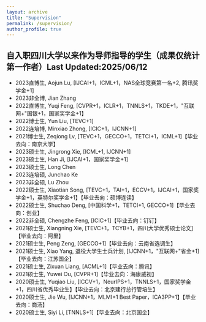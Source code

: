 ```yaml
---
layout: archive
title: "Supervision"
permalink: /supervision/
author_profile: true
---
```



## 自入职四川大学以来作为导师指导的学生（成果仅统计第一作者）Last Updated:2025/06/12
* 2023直博生, Aojun Lu, [IJCAI+1，ICML+1，NAS全球竞赛第一名+2, 腾讯奖学金+1]
* 2023非全博, Jian Zhang
* 2022直博生, Yuqi Feng, [CVPR+1，ICLR+1，TNNLS+1，TKDE+1，"互联网+"国银+1，国家奖学金+1】
* 2022博士生, Yun Liu, [TEVC+1]
* 2022连培博, Minxiao Zhong, [ICIC+1，IJCNN+1]
* 2021博士生, Zeqiong Lv, [TEVC+1，GECCO+1，TETCI+1，ICML+1]【毕业去向：南京大学】
* 2023硕士生, Jingrong Xie, [ICML+1, IJCNN+1]
* 2023硕士生, Han Ji, [IJCAI+1，国家奖学金+1]
* 2023硕士生, Long Chen
* 2023连培硕, Junchao Ke
* 2023非全硕, Lu Zhou
* 2022硕士生, Xiaotian Song, [TEVC+1，TAI+1，ECCV+1，IJCAI+1，国家奖学金+1，英特尔奖学金+1】【毕业去向：硕博连读】
* 2022硕士生, Shuchao Deng, [中国科学+1，TETCI+1, GECCO+1]【毕业去向：创业】
* 2022非全硕, Chengzhe Feng, [ICIC+1]【毕业去向：钉钉】
* 2021硕士生, Xiangning Xie, [TEVC+1，TCYB+1，四川大学优秀硕士论文]【毕业去向：阿里】
* 2021硕士生, Peng Zeng, [GECCO+1]【毕业去向：云南省选调生】
* 2021硕士生, Xiao Yang, 退役大学生士兵计划, [IJCNN+1，"互联网+"省金+1]【毕业去向：江苏国企】
* 2021硕士生, Zixuan Liang, [ACML+1]【毕业去向：腾讯】
* 2021硕士生, Yuwei Ou, [CVPR+1]【毕业去向：海康威视】
* 2020硕士生, Yuqiao Liu, [ICCV+1，NeurIPS+1，TNNLS+1，国家奖学金+1，四川省优秀毕业生】【毕业去向：北京建行总行管培生】
* 2020硕士生, Jie Wu, [IJCNN+1，MLMI+1 Best Paper，ICA3PP+1】【毕业去向：商汤】
* 2020硕士生, Siyi Li, [TNNLS+1]【毕业去向：北京国企】



<!-- 
# @ Sichuan University
## 2023
### Graduate Students
* Aojun Lu, PhD Student, "Neural architecture search for incremental learning"
* Jingrong Xie, PhD Student, "Performance predictor"
* Jian Zhang, PhD Student, TBD
* Han Ji, Master Student, "Performance predictor"
* Wei Li, Master Student, TBD
* Long Chen, Master Student, "Neural architecture search for small object detection"
* Junchao Ke, Master Student, TBD
* Lu Zhou, Master Student, TBD

## 2022
### Graduate Students
* Yuqi Feng, PhD Student, "Robustness neural architecture search"
* Yun Liu, PhD Student, "Neural architecture search for combinational optimization"
* Minxiao Zhong, PhD Student, "Neural architecture search and its applications to intelligent nuclear industry"
* Shuchao Deng, Master Student, "Neural architecture search for science"
* Xiaotian Song, Master Student, "Spiking neural architecture search"
* Chengzhe Feng, Master Student, "Neural architecture search for software engineering"

## 2021
### Graduate Student
* Xiangning Xie, PhD Student, "Performance predictor for neural architecture search"
* Zeqiong Lv, PhD Student, "Theoretic analysis of evolutionary neural architecture search algorithms"
* Peng Zeng, Master Student, "Efficient genetic programming towards large-scale symbolic regression"
* Xiao Yang, Master Student, "Zero-cost neural architecture search"
* Zixuan Liang, Master Student, "Automating design of deep neural architectures without search"
* Yuwei Ou, Master Student, "Robust neural architecture search"

### Top-notch class student:
* [Zilin Xiao](https://zilin.me/) (@Chinese University of Hong Kong for MPhil from 2022)

### Undergraduate Thesis
* Computer Science:Yiheng Wang, Wenxin Zhao, Yuesong Feng, Siyi Wu, Youxiang Huang, Guanhong Liu
* Software Engeering: Xiangning Xie (Best Undergraduate Thesis Award), Jiajun Yan
* Foreign students: Ahammad Akbar Bin Kabir, Md Ilius Mahfuz， Mahamendige Dakshana Tharinda Mendis, Md Abdul Mazed Siddiki, Pasindu Himantha Kumara Merrennya, Alvin Reuben Walker, K. Gedara Mudiyansela Dulmini Nilushi B.

### Middle School Student (Young talent Programm)
* Kailin Deng (high-middle school student at the second year)

## 2020
### Graduate Student
* Jie wu, Master Student, “Evolutionary Neural Architecture Search for Multi-task Learning”
* Yuqiao Liu, Master Student, “Neural Predictors for Evolutionary Neural Architecture Search”
* Siyi Li, Master Student, “Constrained Evolutionary Neural Architecture Search”

### Top-notch class student:
* Zirao Ren (@Beihang University for master degree from 2021)
* Youxiang Huang (@Sichuan University for master degree from 2021)


### Undergraduate Thesis
* Computer Science: Yuqiao Liu (Best Undergraduate Thesis Award), Yunxiang Song, Weizhen Xu, Siyi Li
* Software Engeering: Yi Chen, Haoming Wang
* Foreign students: Preman Dewasiri Ishara Shaminda, Malinda Rukshan, Santosh Ghimire, Rohit Sharma

# @ Victoria University of Wellington
## 2020
* Phd Student: Junhao Huang (co-supervised with Bing Xue, Mengjie Zhang), "Evolutionary Design of Deep Neural Networks", 2020-2024

## 2019
* Summer Scholar: Bin Wang (co-supervised with Bing Xue, Mengjie Zhang), “Evolving deep neural networks by multi-objective particle swarm optimization for image classification Publications”, in this research, Bin has produced two papers that have been accepted by GECCO2019 and PRICAI2019, respectively.

## 2018
* Honours (Master Student): William Irwin-Harris (co-supervised with Bing Xue, Mengjie Zhang), “Genetic programming for automatic design of convolutional neural network architectures”, In addition to the [final report](https://yn-sun.github.io/pdfs/489_Report_William_Irwin_Harris.pdf), William has produced two papers including one accepted by CEC2019 and the other submitted to TEVC for review.
* Honours (Master Student): Bin Wang (co-supervised with Bing Xue, Mengjie Zhang), “Evolving deep neural networks for image classification”, In addition to the [final report](https://yn-sun.github.io/pdfs/bw2018_honour.pdf), Bin has produced one paper accepted by [AI2018](https://link.springer.com/chapter/10.1007/978-3-030-03991-2_24).

## 2017
* Summer Scholar: Bin Wang (co-supervised with Bing Xue, Mengjie Zhang), “Evolving deep convolutional neural networks by variable-length particle swarm optimization for image classification”, in this research, Bin has been produced one paper that has been accepted by [CEC2018](https://ieeexplore.ieee.org/stamp/stamp.jsp?arnumber=8477735).
-->
